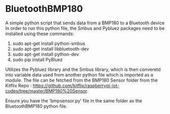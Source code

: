 # BluetoothBMP180
A simple python script that sends data from a BMP180 to a Bluetooth device  
In order to run this python file, the Smbus and Pybluez packages need to be installed using these commands:

1. sudo apt-get install python-smbus
2. sudo apt-get install libbluetooth-dev
3. sudo apt-get install python-dev
4. sudo pip install PyBluez

Utilizes the Pybluez library and the Smbus library, which is then converetd into variable data used from another python file which is imported as a module. The file can be fetched from the BMP180 Sensor folder from the Kitflix Repo : https://github.com/kitflix/raspberrypi-iot-codes/tree/master/BMP180%20Sensor.

Ensure you have the 'bmpsensor.py' file in the same folder as the BluetoothBMP180 python file.
